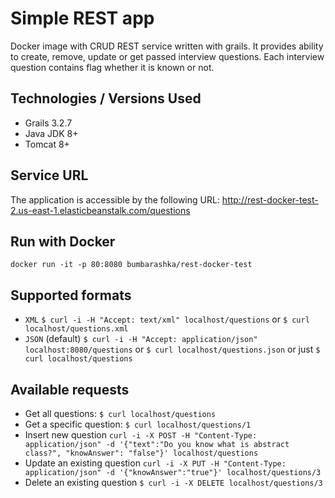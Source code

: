 # Simple REST app #

Docker image with CRUD REST service written with grails. It provides ability to create, remove, update or get passed interview questions. Each interview question contains flag whether it is known or not.

## Technologies / Versions Used
- Grails 3.2.7 
- Java JDK 8+
- Tomcat 8+

## Service URL
The application is accessible by the following URL:
http://rest-docker-test-2.us-east-1.elasticbeanstalk.com/questions

## Run with Docker
`docker run -it -p 80:8080 bumbarashka/rest-docker-test`

## Supported formats
* `XML`
`$ curl -i -H "Accept: text/xml" localhost/questions`
or 
`$ curl localhost/questions.xml`
* `JSON` (default)
`$ curl -i -H "Accept: application/json" localhost:8080/questions`
or 
`$ curl localhost/questions.json`
or just
`$ curl localhost/questions`

## Available requests

* Get all questions: 
`$ curl localhost/questions`
* Get a specific question: 
`$ curl localhost/questions/1`
* Insert new question
`curl -i -X POST -H "Content-Type: application/json" -d '{"text":"Do you know what is abstract class?", "knowAnswer": "false"}' localhost/questions`
* Update an existing question 
`curl -i -X PUT -H "Content-Type: application/json" -d '{"knowAnswer":"true"}' localhost/questions/3`
* Delete an existing question
`$ curl -i -X DELETE localhost/questions/3`



